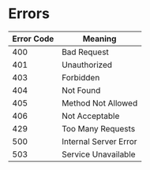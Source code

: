 # Errors

Error Code | Meaning
---------- | -------
400 | Bad Request
401 | Unauthorized
403 | Forbidden
404 | Not Found
405 | Method Not Allowed
406 | Not Acceptable
429 | Too Many Requests
500 | Internal Server Error
503 | Service Unavailable
